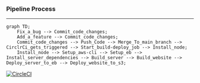 ### Pipeline Process
---

```mermaid
graph TD;
    Fix_a_bug --> Commit_code_changes;
    Add_a_feature --> Commit_code_changes;
    Commit_code_changes --> Push_Code --> Merge_To_main_branch --> CirclrCi_gets_triggered --> Start_build-deploy_job --> Install_node;
    Install_node --> Setup_aws-cli --> Setup_eb --> Install_server_dependencies --> Build_server --> Build_website --> Deploy_server_to_eb --> Deploy_website_to_s3;
```
[![CircleCI](https://dl.circleci.com/status-badge/img/gh/AhmedGomaa013/Storefront-Backend-FWD-Nanodegree/tree/main.svg?style=svg)](https://dl.circleci.com/status-badge/redirect/gh/AhmedGomaa013/Storefront-Backend-FWD-Nanodegree/tree/main)

